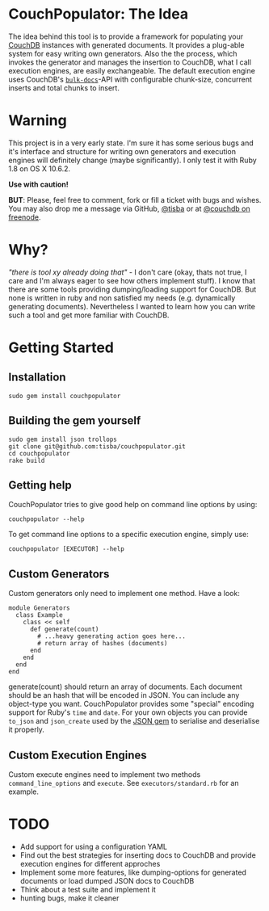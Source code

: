 # CouchPopulator: The Idea
The idea behind this tool is to provide a framework for populating your [CouchDB][couchdb] instances with generated documents. It provides a plug-able system for easy writing own generators. Also the the process, which invokes the generator and manages the insertion to CouchDB, what I call execution engines, are easily exchangeable. The default execution engine uses CouchDB's [`bulk-docs`][bulk_api]-API with configurable chunk-size, concurrent inserts and total chunks to insert.

# Warning
This project is in a very early state. I'm sure it has some serious bugs and it's interface and structure for writing own generators and execution engines will definitely change (maybe significantly). I only test it with Ruby 1.8 on OS X 10.6.2.

**Use with caution!**

**BUT**: Please, feel free to comment, fork or fill a ticket with bugs and wishes. You may also drop me a message via GitHub, [@tisba](https://twitter.com/tisba) or at [@couchdb on freenode](irc://irc.freenode.net/couchdb).


# Why?
*"there is tool xy already doing that"* - I don't care (okay, thats not true, I care and I'm always eager to see how others implement stuff). I know that there are some tools providing dumping/loading support for CouchDB. But none is written in ruby and non satisfied my needs (e.g. dynamically generating documents). Nevertheless I wanted to learn how you can write such a tool and get more familiar with CouchDB.


# Getting Started

## Installation

    sudo gem install couchpopulator

## Building the gem yourself

    sudo gem install json trollops
    git clone git@github.com:tisba/couchpopulator.git
    cd couchpopulator
    rake build
      
## Getting help
CouchPopulator tries to give good help on command line options by using:

    couchpopulator --help
    
To get command line options to a specific execution engine, simply use:

    couchpopulator [EXECUTOR] --help

## Custom Generators
Custom generators only need to implement one method. Have a look:

    module Generators
      class Example
        class << self
          def generate(count)
            # ...heavy generating action goes here...
            # return array of hashes (documents)
          end
        end
      end
    end

generate(count) should return an array of documents. Each document should be an hash that will be encoded in JSON. You can include any object-type you want. CouchPopulator provides some "special" encoding support for Ruby's `time` and `date`. For your own objects you can provide `to_json` and `json_create` used by the [JSON gem][json_gem] to serialise and deserialise it properly.


## Custom Execution Engines
Custom execute engines need to implement two methods `command_line_options` and `execute`. See `executors/standard.rb` for an example.


# TODO
- Add support for using a configuration YAML
- Find out the best strategies for inserting docs to CouchDB and provide execution engines for different approches
- Implement some more features, like dumping-options for generated documents or load dumped JSON docs to CouchDB
- Think about a test suite and implement it
- hunting bugs, make it cleaner



[couchdb]: http://couchdb.apache.org
[bulk_api]: http://wiki.apache.org/couchdb/HTTP_Bulk_Document_API
[json_gem]: http://flori.github.com/json/